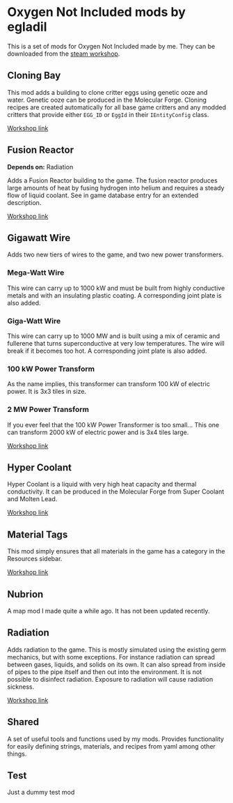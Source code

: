# Oxygen Not Included mods by egladil
This is a set of mods for Oxygen Not Included made by me. They can be downloaded from the [steam workshop](https://steamcommunity.com/id/egladil/myworkshopfiles/?appid=457140).

## Cloning Bay
This mod adds a building to clone critter eggs using genetic ooze and water. Genetic ooze can be produced in the Molecular Forge.
Cloning recipes are created automatically for all base game critters and any modded critters that provide either `EGG_ID` or `EggId` in their `IEntityConfig` class.

[Workshop link](https://steamcommunity.com/sharedfiles/filedetails/?id=1953154411)

## Fusion Reactor
**Depends on:** Radiation

Adds a Fusion Reactor building to the game. The fusion reactor produces large amounts of heat by fusing hydrogen into helium and requires a steady flow of liquid coolant. See in game database entry for an extended description.

[Workshop link](https://steamcommunity.com/sharedfiles/filedetails/?id=1953154411)

## Gigawatt Wire
Adds two new tiers of wires to the game, and two new power transformers.

### Mega-Watt Wire
This wire can carry up to 1000 kW and must be built from highly conductive metals and with an insulating plastic coating. A corresponding joint plate is also added.

### Giga-Watt Wire
This wire can carry up to 1000 MW and is built using a mix of ceramic and fullerene that turns superconductive at very low temperatures. The wire will break if it becomes too hot. A corresponding joint plate is also added.

### 100 kW Power Transform
As the name implies, this transformer can transform 100 kW of electric power. It is 3x3 tiles in size.

### 2 MW Power Transform
If you ever feel that the 100 kW Power Transformer is too small... This one can transform 2000 kW of electric power and is 3x4 tiles large.

[Workshop link](https://steamcommunity.com/sharedfiles/filedetails/?id=1984954968)

## Hyper Coolant
Hyper Coolant is a liquid with very high heat capacity and thermal conductivity. It can be produced in the Molecular Forge from Super Coolant and Molten Lead.

[Workshop link](https://steamcommunity.com/sharedfiles/filedetails/?id=1953155433)

## Material Tags
This mod simply ensures that all materials in the game has a category in the Resources sidebar.

[Workshop link](https://steamcommunity.com/sharedfiles/filedetails/?id=1953156470)

## Nubrion
A map mod I made quite a while ago. It has not been updated recently.

## Radiation
Adds radiation to the game. This is mostly simulated using the existing germ mechanics, but with some exceptions. For instance radiation can spread between gases, liquids, and solids on its own. It can also spread from inside of pipes to the pipe itself and then out into the environment. It is not possible to disinfect radiation.
Exposure to radiation will cause radiation sickness.

[Workshop link](https://steamcommunity.com/sharedfiles/filedetails/?id=1953157233)

## Shared
A set of useful tools and functions used by my mods. Provides functionality for easily defining strings, materials, and recipes from yaml among other things.

## Test
Just a dummy test mod
